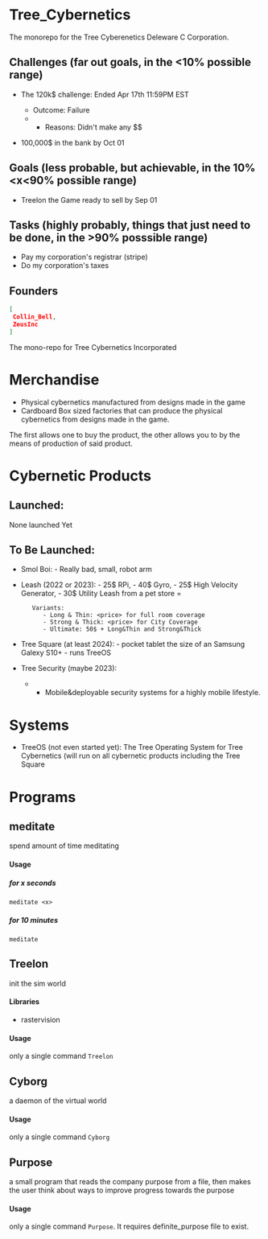 # Tree_Cybernetics
The monorepo for the Tree Cyberenetics Deleware C Corporation.

## Challenges (far out goals, in the <10% possible range)

- The 120k$ challenge: Ended Apr 17th 11:59PM EST
  * Outcome: Failure
  * * Reasons: Didn't make any $$

- 100,000$ in the bank by Oct 01

## Goals (less probable, but achievable, in the 10%<x<90% possible range)
- Treelon the Game ready to sell by Sep 01


## Tasks (highly probably, things that just need to be done, in the >90% posssible range)
- Pay my corporation's registrar (stripe)
- Do my corporation's taxes


## Founders
```json
[
 Collin_Bell,
 ZeusInc
]
```

The mono-repo for Tree Cybernetics Incorporated

# Merchandise

- Physical cybernetics manufactured from designs made in the game
- Cardboard Box sized factories that can produce the physical cybernetics from designs made in the game.

The first allows one to buy the product, the other allows you to by the means of production of said product.

# Cybernetic Products

## Launched:

None launched Yet

## To Be Launched:
- Smol Boi:
         - Really bad, small, robot arm
- Leash (2022 or 2023): 
         - 25$ RPi, 
         - 40$ Gyro,
         - 25$ High Velocity Generator,
         - 30$ Utility Leash from a pet store
         = <price>

         Variants: 
            - Long & Thin: <price> for full room coverage
            - Strong & Thick: <price> for City Coverage
            - Ultimate: 50$ + Long&Thin and Strong&Thick 

- Tree Square (at least 2024): 
        - pocket tablet the size of an Samsung Galexy S10+
        - runs TreeOS

- Tree Security (maybe 2023):
    - - Mobile&deployable security systems for a highly mobile lifestyle.

# Systems
- TreeOS (not even started yet): The Tree Operating System for Tree Cybernetics (will run on all cybernetic products including the Tree Square

# Programs

## meditate

spend amount of time meditating

#### Usage
##### for x seconds
`meditate <x>`

##### for 10 minutes
`meditate`

## Treelon

init the sim world

#### Libraries
- rastervision

#### Usage
only a single command
`Treelon`

## Cyborg

a daemon of the virtual world

#### Usage
only a single command
`Cyborg`

## Purpose

a small program that reads the company purpose from a file, then makes the user think about ways to improve progress towards the purpose

#### Usage
only a single command `Purpose`. It requires definite_purpose file to exist.


